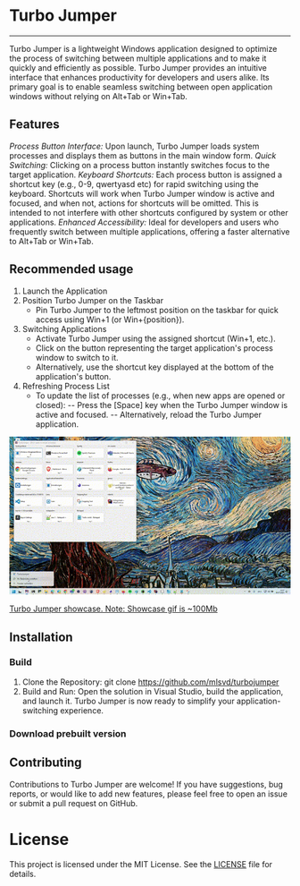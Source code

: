 # Turbo Jumper
-------------
Turbo Jumper is a lightweight Windows application designed to optimize the process of switching between multiple applications and to make it quickly and efficiently as possible. Turbo Jumper provides an intuitive interface that enhances productivity for developers and users alike. Its primary goal is to enable seamless switching between open application windows without relying on Alt+Tab or Win+Tab.


## Features

*Process Button Interface:* Upon launch, Turbo Jumper loads system processes and displays them as buttons in the main window form.
*Quick Switching:* Clicking on a process button instantly switches focus to the target application.
*Keyboard Shortcuts:* Each process button is assigned a shortcut key (e.g., 0-9, qwertyasd etc) for rapid switching using the keyboard. Shortcuts will work when Turbo Jumper window is active and focused, and when not, actions for shortcuts will be omitted. This is intended to not interfere with other shortcuts configured by system or other applications.
*Enhanced Accessibility:* Ideal for developers and users who frequently switch between multiple applications, offering a faster alternative to Alt+Tab or Win+Tab.

## Recommended usage
1. Launch the Application
2. Position Turbo Jumper on the Taskbar
    - Pin Turbo Jumper to the leftmost position on the taskbar for quick access using Win+1 (or Win+{position}).
3. Switching Applications
    - Activate Turbo Jumper using the assigned shortcut (Win+1, etc.).
    - Click on the button representing the target application's process window to switch to it.
    - Alternatively, use the shortcut key displayed at the bottom of the application's button.
4. Refreshing Process List
    - To update the list of processes (e.g., when new apps are opened or closed):
        -- Press the [Space] key when the Turbo Jumper window is active and focused.
        -- Alternatively, reload the Turbo Jumper application.

![Turbo Jumper preview](preview.png)

[Turbo Jumper showcase. Note: Showcase gif is ~100Mb](showcase.md)

## Installation
### Build
1. Clone the Repository: git clone https://github.com/mlsvd/turbojumper
2. Build and Run: Open the solution in Visual Studio, build the application, and launch it. Turbo Jumper is now ready to simplify your application-switching experience.

### Download prebuilt version


## Contributing
Contributions to Turbo Jumper are welcome! If you have suggestions, bug reports, or would like to add new features, please feel free to open an issue or submit a pull request on GitHub.

# License
This project is licensed under the MIT License. See the [LICENSE](LICENSE.md) file for details.

